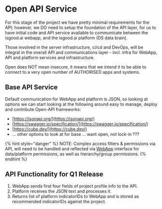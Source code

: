 # Open API Service

For this stage of the project we have pretty minimal requirements for the API; however, we DO need to setup the foundation of the API layer, for us to have initial code and API service available to communicate between the isgood.ai webapp, and the isgood.ai platform \(DS data brain\).

Those involved in the server infrastructure, ci/cd and DevOps, will be integral in the overall API and communications layer - incl.  infra for WebApp, API and platform services and infrastructure.

Open does NOT mean insecure, it means that we intend it to be able to connect to a very open number of AUTHORISED apps and systems. 

## Base API Service

Default communication for WebApp and platform is JSON, so looking at options we can start looking at the following around easy to manage, deploy and contribute Open-API frameworks:

* [https://jsonapi.org/](https://jsonapi.org/)
* [https://swagger.io/specification/](https://swagger.io/specification/)
* [https://cube.dev/](https://cube.dev/)
* ... other options to look at for base ... want open, not lock-in ???

{% hint style="danger" %}
NOTE: Complex access filters & permissions via API, will need to be handled and reflected via [WebApp](roles-permissions-acl.md) interface for data/platform permissions, as well as hierarchy/group permissions.
{% endhint %}

## API Functionality for Q1 Release

1. WebApp sends first four fields of project profile info to the API.
2. Platform receives the JSON text and processes it.
3. Returns list of platform indicatorIDs to WebApp and is stored as recommended indicatorIDs against the project.

